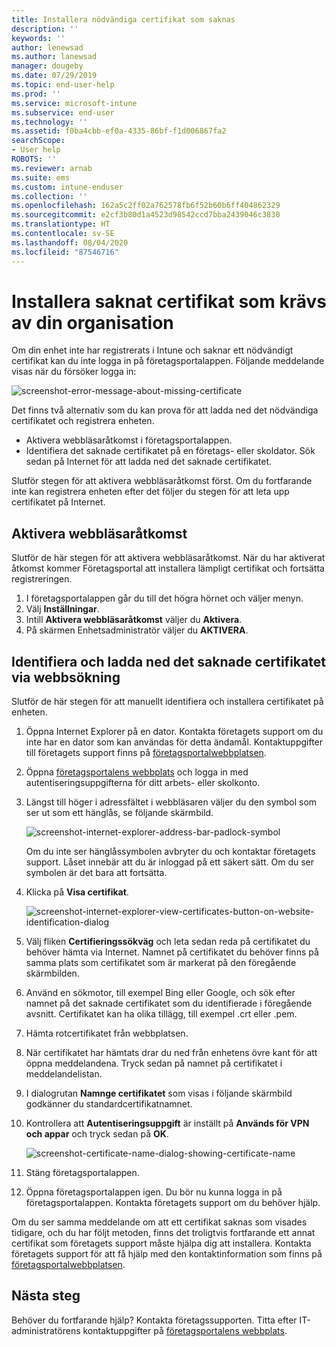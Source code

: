 ```yaml
---
title: Installera nödvändiga certifikat som saknas
description: ''
keywords: ''
author: lenewsad
ms.author: lanewsad
manager: dougeby
ms.date: 07/29/2019
ms.topic: end-user-help
ms.prod: ''
ms.service: microsoft-intune
ms.subservice: end-user
ms.technology: ''
ms.assetid: f0ba4cbb-ef0a-4335-86bf-f1d006867fa2
searchScope:
- User help
ROBOTS: ''
ms.reviewer: arnab
ms.suite: ems
ms.custom: intune-enduser
ms.collection: ''
ms.openlocfilehash: 162a5c2ff02a762578fb6f52b60b6ff404862329
ms.sourcegitcommit: e2cf3b80d1a4523d98542ccd7bba2439046c3830
ms.translationtype: HT
ms.contentlocale: sv-SE
ms.lasthandoff: 08/04/2020
ms.locfileid: "87546716"
---
```

# <a name="install-missing-certificate-required-by-your-organization"></a>Installera saknat certifikat som krävs av din organisation  

Om din enhet inte har registrerats i Intune och saknar ett nödvändigt certifikat kan du inte logga in på företagsportalappen. Följande meddelande visas när du försöker logga in:

![screenshot-error-message-about-missing-certificate](./media/andr-cert_install-1-cert_missing.png)

Det finns två alternativ som du kan prova för att ladda ned det nödvändiga certifikatet och registrera enheten. 

- Aktivera webbläsaråtkomst i företagsportalappen.
- Identifiera det saknade certifikatet på en företags- eller skoldator. Sök sedan på Internet för att ladda ned det saknade certifikatet. 

Slutför stegen för att aktivera webbläsaråtkomst först. Om du fortfarande inte kan registrera enheten efter det följer du stegen för att leta upp certifikatet på Internet. 

## <a name="enable-browser-access"></a>Aktivera webbläsaråtkomst
Slutför de här stegen för att aktivera webbläsaråtkomst. När du har aktiverat åtkomst kommer Företagsportal att installera lämpligt certifikat och fortsätta registreringen.    

1. I företagsportalappen går du till det högra hörnet och väljer menyn.  
2. Välj **Inställningar**.  
3. Intill **Aktivera webbläsaråtkomst** väljer du **Aktivera**.  
4. På skärmen Enhetsadministratör väljer du **AKTIVERA**. 

## <a name="identify-and-download-the-missing-certificate-through-web-search"></a>Identifiera och ladda ned det saknade certifikatet via webbsökning
Slutför de här stegen för att manuellt identifiera och installera certifikatet på enheten.  

1. Öppna Internet Explorer på en dator. Kontakta företagets support om du inte har en dator som kan användas för detta ändamål. Kontaktuppgifter till företagets support finns på [företagsportalwebbplatsen](https://go.microsoft.com/fwlink/?linkid=2010980).

2. Öppna [företagsportalens webbplats](https://go.microsoft.com/fwlink/?linkid=2010980) och logga in med autentiseringsuppgifterna för ditt arbets- eller skolkonto.

3. Längst till höger i adressfältet i webbläsaren väljer du den symbol som ser ut som ett hänglås, se följande skärmbild.

    ![screenshot-internet-explorer-address-bar-padlock-symbol](./media/andr-missing-cert-ie-padlock-symbol.png)

    Om du inte ser hänglåssymbolen avbryter du och kontaktar företagets support. Låset innebär att du är inloggad på ett säkert sätt. Om du ser symbolen är det bara att fortsätta.

4. Klicka på **Visa certifikat**.

    ![screenshot-internet-explorer-view-certificates-button-on-website-identification-dialog](./media/andr-missg-cert-ie-view-cert-button.png)

5. Välj fliken **Certifieringssökväg** och leta sedan reda på certifikatet du behöver hämta via Internet. Namnet på certifikatet du behöver finns på samma plats som certifikatet som är markerat på den föregående skärmbilden.

6. Använd en sökmotor, till exempel Bing eller Google, och sök efter namnet på det saknade certifikatet som du identifierade i föregående avsnitt. Certifikatet kan ha olika tillägg, till exempel .crt eller .pem.

7. Hämta rotcertifikatet från webbplatsen.

8. När certifikatet har hämtats drar du ned från enhetens övre kant för att öppna meddelandena. Tryck sedan på namnet på certifikatet i meddelandelistan.

4. I dialogrutan **Namnge certifikatet** som visas i följande skärmbild godkänner du standardcertifikatnamnet.

5. Kontrollera att **Autentiseringsuppgift** är inställt på **Används för VPN och appar** och tryck sedan på **OK**.

    ![screenshot-certificate-name-dialog-showing-certificate-name](./media/andr-missing-cert-cert-name.png)

6. Stäng företagsportalappen.

7. Öppna företagsportalappen igen. Du bör nu kunna logga in på företagsportalappen. Kontakta företagets support om du behöver hjälp.

Om du ser samma meddelande om att ett certifikat saknas som visades tidigare, och du har följt metoden, finns det troligtvis fortfarande ett annat certifikat som företagets support måste hjälpa dig att installera. Kontakta företagets support för att få hjälp med den kontaktinformation som finns på [företagsportalwebbplatsen](https://go.microsoft.com/fwlink/?linkid=2010980).

## <a name="next-steps"></a>Nästa steg  

Behöver du fortfarande hjälp? Kontakta företagssupporten. Titta efter IT-administratörens kontaktuppgifter på [företagsportalens webbplats](https://go.microsoft.com/fwlink/?linkid=2010980).  
